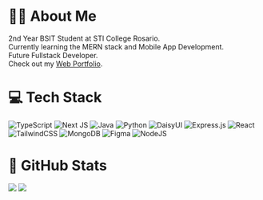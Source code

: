 
# 👨‍💼 About Me
2nd Year BSIT Student at STI College Rosario.<br>
Currently learning the MERN stack and Mobile App Development.<br>
Future Fullstack Developer.<br>
Check out my <a href="https://lucky-estrada.vercel.app/">Web Portfolio</a>.


# 💻 Tech Stack
![TypeScript](https://img.shields.io/badge/typescript-%23007ACC.svg?style=for-the-badge&logo=typescript&logoColor=white) ![Next JS](https://img.shields.io/badge/Next-black?style=for-the-badge&logo=next.js&logoColor=white) ![Java](https://img.shields.io/badge/java-%23ED8B00.svg?style=for-the-badge&logo=openjdk&logoColor=white) ![Python](https://img.shields.io/badge/python-3670A0?style=for-the-badge&logo=python&logoColor=ffdd54) ![DaisyUI](https://img.shields.io/badge/daisyui-5A0EF8?style=for-the-badge&logo=daisyui&logoColor=white) ![Express.js](https://img.shields.io/badge/express.js-%23404d59.svg?style=for-the-badge&logo=express&logoColor=%2361DAFB) ![React](https://img.shields.io/badge/react-%2320232a.svg?style=for-the-badge&logo=react&logoColor=%2361DAFB) ![TailwindCSS](https://img.shields.io/badge/tailwindcss-%2338B2AC.svg?style=for-the-badge&logo=tailwind-css&logoColor=white) ![MongoDB](https://img.shields.io/badge/MongoDB-%234ea94b.svg?style=for-the-badge&logo=mongodb&logoColor=white) ![Figma](https://img.shields.io/badge/figma-%23F24E1E.svg?style=for-the-badge&logo=figma&logoColor=white) ![NodeJS](https://img.shields.io/badge/node.js-6DA55F?style=for-the-badge&logo=node.js&logoColor=white)

# 📃 GitHub Stats

<img src="https://github-readme-stats.vercel.app/api/top-langs/?username=STI-TakoYucky&theme=react&hide_border=false&include_all_commits=true&count_private=false&layout=compact">
<img src="https://github-readme-streak-stats.herokuapp.com/?user=STI-TakoYucky&theme=react&hide_border=false">
</Center>

<!-- Proudly created with GPRM ( https://gprm.itsvg.in ) -->
